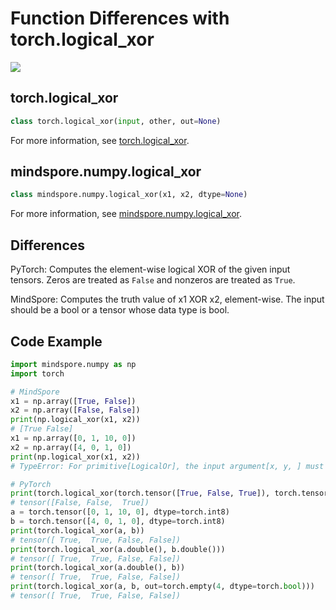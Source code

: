 # Function Differences with torch.logical_xor

<a href="https://gitee.com/mindspore/docs/blob/master/docs/mindspore/migration_guide/source_en/api_mapping/pytorch_diff/logical_xor.md" target="_blank"><img src="https://gitee.com/mindspore/docs/raw/master/resource/_static/logo_source_en.png"></a>

## torch.logical_xor

```python
class torch.logical_xor(input, other, out=None)
```

For more information, see  [torch.logical_xor](https://pytorch.org/docs/1.5.0/torch.html#torch.logical_xor).

## mindspore.numpy.logical_xor

```python
class mindspore.numpy.logical_xor(x1, x2, dtype=None)
```

For more information, see  [mindspore.numpy.logical_xor](https://mindspore.cn/docs/api/en/master/api_python/numpy/mindspore.numpy.logical_xor.html#mindspore.numpy.logical_xor).

## Differences

PyTorch: Computes the element-wise logical XOR of the given input tensors. Zeros are treated as `False` and nonzeros are treated as `True`.

MindSpore: Computes the truth value of x1 XOR x2, element-wise. The input should be a bool or a tensor whose data type is bool.

## Code Example

```python
import mindspore.numpy as np
import torch

# MindSpore
x1 = np.array([True, False])
x2 = np.array([False, False])
print(np.logical_xor(x1, x2))
# [True False]
x1 = np.array([0, 1, 10, 0])
x2 = np.array([4, 0, 1, 0])
print(np.logical_xor(x1, x2))
# TypeError: For primitive[LogicalOr], the input argument[x, y, ] must be a type of {Tensor[Bool],}, but got Int32.

# PyTorch
print(torch.logical_xor(torch.tensor([True, False, True]), torch.tensor([True, False, False])))
# tensor([False, False,  True])
a = torch.tensor([0, 1, 10, 0], dtype=torch.int8)
b = torch.tensor([4, 0, 1, 0], dtype=torch.int8)
print(torch.logical_xor(a, b))
# tensor([ True,  True, False, False])
print(torch.logical_xor(a.double(), b.double()))
# tensor([ True,  True, False, False])
print(torch.logical_xor(a.double(), b))
# tensor([ True,  True, False, False])
print(torch.logical_xor(a, b, out=torch.empty(4, dtype=torch.bool)))
# tensor([ True,  True, False, False])
```
